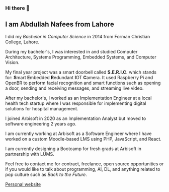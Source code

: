 ### Hi there 👋

## I am Abdullah Nafees from Lahore

I did my *Bachelor in Computer Science* in 2014 from Forman Christian College, Lahore. 

During my bachelor's, I was interested in and studied Computer Architecture, Systems Programming, Embedded Systems, and Computer Vision.

My final year project was a smart doorbell called **S.E.R.I.C.** which stands for:
**S**mart
**E**mbedded
**R**edundant
**I**OT
**C**amera. It used Raspberry Pi and OpenBR to perform facial recognition and smart functions such as opening a door, sending and receiving messages, and streaming live video.

After my bachelor's, I worked as an Implementation Engineer at a local health tech startup where I was responsible for implementing digital solutions for hospital management.

I joined Arbisoft in 2020 as an Implementation Analyst but moved to software engineering 2 years ago.

I am currently working at Arbisoft as a Software Engineer where I have worked on a custom Moodle-based LMS using PHP, JavaScript, and React.

I am currently designing a Bootcamp for fresh grads at Arbisoft in partnership with LUMS.

Feel free to contact me for contract, freelance, open source opportunities or if you would like to talk about programming, AI, DL, and anything related to pop culture such as _Back to the Future_.

[Personal website](https://bento.com/abdnafees)

